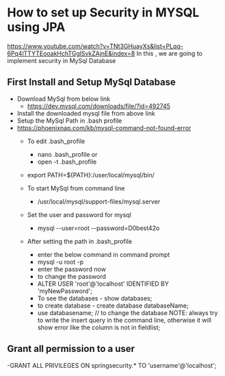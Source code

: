# How to set up Security in MYSQL using JPA
https://www.youtube.com/watch?v=TNt3GHuayXs&list=PLqq-6Pq4lTTYTEooakHchTGglSvkZAjnE&index=8
In this , we are going to implement security in MySql Database
## First Install and Setup MySql Database
- Download MySql from below link
    - https://dev.mysql.com/downloads/file/?id=492745
- Install the downloaded mysql file from above link
- Setup the MySql Path in .bash profile
- https://phoenixnap.com/kb/mysql-command-not-found-error
    - To edit .bash_profile
        -  nano .bash_profile
        or
        - open -t .bash_profile
    - export PATH=${PATH}:/user/local/mysql/bin/
    - To start MySql from command line
        - /usr/local/mysql/support-files/mysql.server
    - Set the user and password for mysql
        - mysql --user=root --password=D0best42o

    - After setting the path in .bash_profile
        - enter the below command in command prompt
        - mysql -u root -p
        - enter the password now
        - to change the password
        - ALTER USER 'root'@'localhost' IDENTIFIED BY 'myNewPassword';
        - To see the databases - show databases;
        - to create database - create database databaseName;
        - use databasename; // to change the database
NOTE: always try to write the insert query in the command line, otherwise it will show error like the column is not in fieldlist;
## Grant all permission to a user
-GRANT ALL PRIVILEGES ON springsecurity.* TO 'username'@'localhost';



